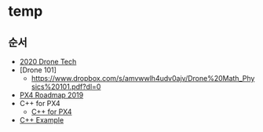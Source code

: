 # temp
## 순서
 * [2020 Drone Tech](https://docs.google.com/presentation/d/1Wsd6SccOFvNTr_93AvHpbE2WRa_zmX1axcqlLx8cH7w/edit?usp=sharing)
 * [Drone 101]
   * https://www.dropbox.com/s/amvwwlh4udv0ajv/Drone%20Math_Physics%20101.pdf?dl=0
 * [PX4 Roadmap 2019](https://docs.google.com/presentation/d/e/2PACX-1vQwfH_JmwBnZLxkGCKLK78fqdgQNbBRU0djgPnpM0ot3ccYfRTJM9yxqe5F0Xxi_XBxlaVoz_a3tO_D/pub?start=false&loop=false&delayms=5000&slide=id.p)
 * C++ for PX4
   * [C++ for PX4](https://docs.google.com/presentation/d/1RdHL5_U1Gk3ge3AYxMO_ZNQqdnS5dkBoY0MdqlxwFbI/edit?usp=sharing)
 * [C++ Example](https://github.com/jeyong/px4cpp)
